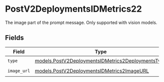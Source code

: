 # PostV2DeploymentsIDMetrics22

The image part of the prompt message. Only supported with vision models.


## Fields

| Field                                                                                                        | Type                                                                                                         | Required                                                                                                     | Description                                                                                                  |
| ------------------------------------------------------------------------------------------------------------ | ------------------------------------------------------------------------------------------------------------ | ------------------------------------------------------------------------------------------------------------ | ------------------------------------------------------------------------------------------------------------ |
| `type`                                                                                                       | [models.PostV2DeploymentsIDMetrics2DeploymentsType](../models/postv2deploymentsidmetrics2deploymentstype.md) | :heavy_check_mark:                                                                                           | N/A                                                                                                          |
| `image_url`                                                                                                  | [models.PostV2DeploymentsIDMetrics2ImageURL](../models/postv2deploymentsidmetrics2imageurl.md)               | :heavy_check_mark:                                                                                           | N/A                                                                                                          |